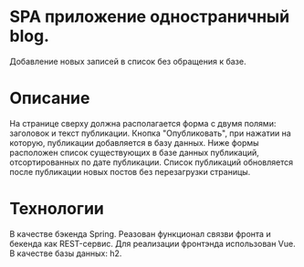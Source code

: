 #  SPA приложение одностраничный blog.
Добавление новых записей в список без обращения к базе.

# Описание
На странице сверху должна располагается форма с двумя полями:
заголовок и текст публикации. 
Кнопка "Опубликовать", при нажатии на которую, публикации добавляется в базу данных.
Ниже формы расположен список существующих в базе данных публикаций, отсортированных по дате публикации.
Список публикаций обновляется после публикации новых постов без перезагрузки страницы.

# Технологии
В качестве бэкенда Spring. Реазован функционал связви фронта и бекенда как REST-сервис.
Для реализации фронтэнда использован Vue.
В качестве базы данных: h2.

 
